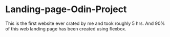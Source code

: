 # Landing-page-Odin-Project
This is the first website ever crated by me and took roughly 5 hrs.
And 90% of this web landing page has been created using flexbox.
